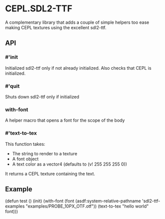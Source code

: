 # CEPL.SDL2-TTF

A complementary library that adds a couple of simple helpers too ease making CEPL textures using the excellent sdl2-ttf.

## API

### #'init

Initialized sdl2-ttf only if not already initialized. Also checks that CEPL is initialized.

### #'quit

Shuts down sdl2-ttf only if initialized

### with-font

A helper macro that opens a font for the scope of the body

### #'text-to-tex

This function takes:

- The string to render to a texture
- A font object
- A text color as a vector4 (defaults to (v! 255 255 255 0))

It returns a CEPL texture containing the text.

## Example

(defun test ()
  (init)
  (with-font (font (asdf:system-relative-pathname
                    'sdl2-ttf-examples "examples/PROBE_10PX_OTF.otf"))
    (text-to-tex "hello world" font)))
